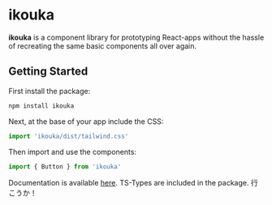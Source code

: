 # ikouka

**ikouka** is a component library for prototyping React-apps without the hassle of recreating the same basic components all over again.

## Getting Started

First install the package:

```bash
npm install ikouka
```

Next, at the base of your app include the CSS:

```js
import 'ikouka/dist/tailwind.css'
```

Then import and use the components:

```js
import { Button } from 'ikouka'
```

Documentation is available [here](https://ikouka.vercel.app/). TS-Types are included in the package. 行こうか！
